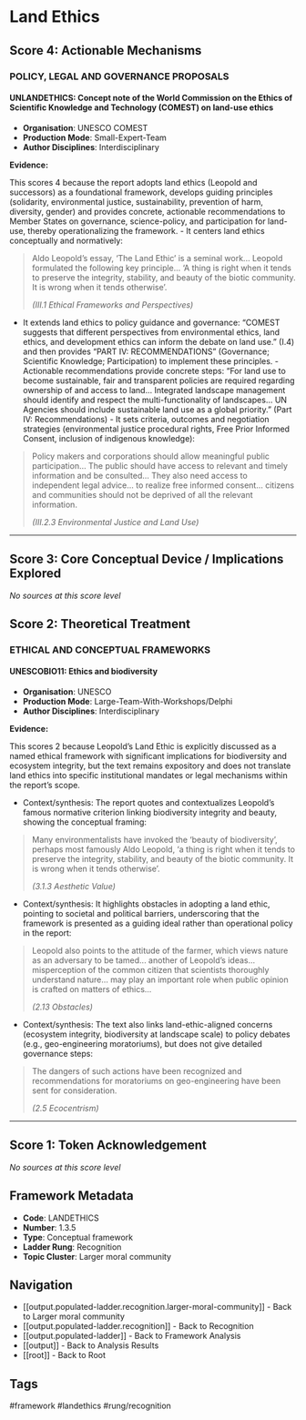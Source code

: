 # Land Ethics

## Score 4: Actionable Mechanisms

### POLICY, LEGAL AND GOVERNANCE PROPOSALS

#### UNLANDETHICS: Concept note of the World Commission on the Ethics of Scientific Knowledge and Technology (COMEST) on land-use ethics

- **Organisation**: UNESCO COMEST
- **Production Mode**: Small-Expert-Team
- **Author Disciplines**: Interdisciplinary

**Evidence:**

This scores 4 because the report adopts land ethics (Leopold and successors) as a foundational framework, develops guiding principles (solidarity, environmental justice, sustainability, prevention of harm, diversity, gender) and provides concrete, actionable recommendations to Member States on governance, science-policy, and participation for land-use, thereby operationalizing the framework. - It centers land ethics conceptually and normatively: 

> Aldo Leopold’s essay, ‘The Land Ethic’ is a seminal work... Leopold formulated the following key principle... ‘A thing is right when it tends to preserve the integrity, stability, and beauty of the biotic community. It is wrong when it tends otherwise’.
>
> *(III.1 Ethical Frameworks and Perspectives)*

 - It extends land ethics to policy guidance and governance: “COMEST suggests that different perspectives from environmental ethics, land ethics, and development ethics can inform the debate on land use.” (I.4) and then provides “PART IV: RECOMMENDATIONS” (Governance; Scientific Knowledge; Participation) to implement these principles. - Actionable recommendations provide concrete steps: “For land use to become sustainable, fair and transparent policies are required regarding ownership of and access to land... Integrated landscape management should identify and respect the multi-functionality of landscapes... UN Agencies should include sustainable land use as a global priority.” (Part IV: Recommendations) - It sets criteria, outcomes and negotiation strategies (environmental justice procedural rights, Free Prior Informed Consent, inclusion of indigenous knowledge): 

> Policy makers and corporations should allow meaningful public participation... The public should have access to relevant and timely information and be consulted... They also need access to independent legal advice... to realize free informed consent... citizens and communities should not be deprived of all the relevant information.
>
> *(III.2.3 Environmental Justice and Land Use)*



---

## Score 3: Core Conceptual Device / Implications Explored

*No sources at this score level*

## Score 2: Theoretical Treatment

### ETHICAL AND CONCEPTUAL FRAMEWORKS

#### UNESCOBIO11: Ethics and biodiversity

- **Organisation**: UNESCO
- **Production Mode**: Large-Team-With-Workshops/Delphi
- **Author Disciplines**: Interdisciplinary

**Evidence:**

This scores 2 because Leopold’s Land Ethic is explicitly discussed as a named ethical framework with significant implications for biodiversity and ecosystem integrity, but the text remains expository and does not translate land ethics into specific institutional mandates or legal mechanisms within the report’s scope.

- Context/synthesis: The report quotes and contextualizes Leopold’s famous normative criterion linking biodiversity integrity and beauty, showing the conceptual framing: 

> Many environmentalists have invoked the ‘beauty of biodiversity’, perhaps most famously Aldo Leopold, ‘a thing is right when it tends to preserve the integrity, stability, and beauty of the biotic community. It is wrong when it tends otherwise’.
>
> *(3.1.3 Aesthetic Value)*


- Context/synthesis: It highlights obstacles in adopting a land ethic, pointing to societal and political barriers, underscoring that the framework is presented as a guiding ideal rather than operational policy in the report: 

> Leopold also points to the attitude of the farmer, which views nature as an adversary to be tamed... another of Leopold’s ideas... misperception of the common citizen that scientists thoroughly understand nature... may play an important role when public opinion is crafted on matters of ethics...
>
> *(2.13 Obstacles)*


- Context/synthesis: The text also links land-ethic-aligned concerns (ecosystem integrity, biodiversity at landscape scale) to policy debates (e.g., geo-engineering moratoriums), but does not give detailed governance steps: 

> The dangers of such actions have been recognized and recommendations for moratoriums on geo-engineering have been sent for consideration.
>
> *(2.5 Ecocentrism)*



---

## Score 1: Token Acknowledgement

*No sources at this score level*

## Framework Metadata

- **Code**: LANDETHICS
- **Number**: 1.3.5
- **Type**: Conceptual framework
- **Ladder Rung**: Recognition
- **Topic Cluster**: Larger moral community

## Navigation

- [[output.populated-ladder.recognition.larger-moral-community]] - Back to Larger moral community
- [[output.populated-ladder.recognition]] - Back to Recognition
- [[output.populated-ladder]] - Back to Framework Analysis
- [[output]] - Back to Analysis Results
- [[root]] - Back to Root

## Tags

#framework #landethics #rung/recognition

